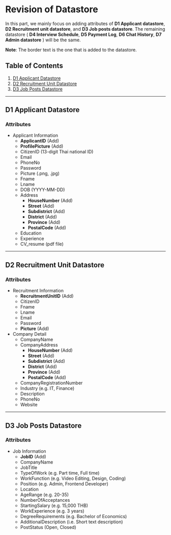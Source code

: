 # Revision of Datastore
In this part, we mainly focus on adding attributes of **D1 Applicant datastore**, **D2 Recruitment unit datastore**, and **D3 Job posts datastore**.
The remaining datastore ( **D4 Interview Schedule**, **D5 Payment Log**, **D6 Chat History**, **D7 Admin datastore** ) will be the same.

**Note**: The border text is the one that is added to the datastore.
## Table of Contents

1. [D1 Applicant Datastore](#d1-applicant-datastore)
2. [D2 Recruitment Unit Datastore](#d2-recruitment-unit-datastore)
3. [D3 Job Posts Datastore](#d3-job-posts-datastore)
---
## D1 Applicant Datastore

### Attributes
- Applicant Information
  - **ApplicantID** (Add)
  - **ProfilePicture** (Add)
  - CitizenID (13-digit Thai national ID)
  - Email 
  - PhoneNo
  - Password
  - Picture (.png, .jpg)
  - Fname
  - Lname
  - DOB (YYYY-MM-DD)
  - Address
    - **HouseNumber** (Add)
    - **Street** (Add)
    - **Subdistrict** (Add)
    - **District** (Add)
    - **Province** (Add)
    - **PostalCode** (Add)
  - Education
  - Experience
  - CV_resume (pdf file)

---

## D2 Recruitment Unit Datastore

### Attributes 
- Recruitment Information
  - **RecruitmentUnitID** (Add)
  - CitizenID
  - Fname
  - Lname
  - Email 
  - Password 
  - **Picture** (Add)
- Company Detail
  - CompanyName
  - CompanyAddress
    - **HouseNumber** (Add)
    - **Street** (Add)
    - **Subdistrict** (Add)
    - **District** (Add)
    - **Province** (Add)
    - **PostalCode** (Add)
  - CompanyRegistrationNumber
  - Industry (e.g. IT, Finance)
  - Description 
  - PhoneNo
  - Website

---

## D3 Job Posts Datastore

### Attributes
- Job Information
  - **JobID** (Add)
  - CompanyName
  - JobTitle
  - TypeOfWork (e.g. Part time, Full time)
  - WorkFunction (e.g. Video Editing, Design, Coding)
  - Position (e.g. Admin, Frontend Developer)
  - Location
  - AgeRange (e.g. 20-35)
  - NumberOfAcceptances
  - StartingSalary (e.g. 15,000 THB)
  - WorkExperience (e.g. 3 years)
  - DegreeRequirements (e.g. Bachelor of Economics)
  - AdditionalDescription (i.e. Short text description)
  - PostStatus (Open, Closed)